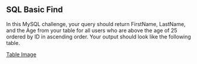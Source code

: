 ## SQL Basic Find

In this MySQL challenge, your query should return FirstName, LastName, and the Age from your table for all users who are above the age of 25 ordered by ID in ascending order. Your output should look like the following table.

[Table Image](./basic_find_sql.png)